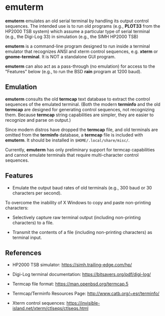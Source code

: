 # emuterm

**emuterm** emulates an old serial terminal by handling its output control
sequences. The intended use is to run old programs (e.g., **PLOT33** from
the HP2000 TSB system) which assume a particular type of serial terminal
(e.g., the Digi-Log 33) in simulation (e.g., the SIMH HP2000 TSB)

**emuterm** is a command-line program designed to run inside a terminal
emulator that recognizes ANSI and xterm control sequences, e.g. **xterm**
or **gnome-terminal**. It is NOT a standalone GUI program.

**emuterm** can also act as a pass-through (no emulation) for access to
the "Features" below (e.g., to run the BSD **rain** program at 1200 baud).

## Emulation

**emuterm** consults the old **termcap** text database to extract the
control sequences of the emulated terminal. (Both the modern **terminfo**
and the old **termcap** are designed for generating control sequences,
not recognizing them. Because **termcap** string capabilities are
simpler, they are easier to recognize and parse on output.)

Since modern distros have dropped the **termcap** file, and old terminals
are omitted from the **terminfo** database, a **termcap** file is included
with **emuterm**. It should be installed in `$HOME/.local/share/misc/`.

Currently, **emuterm** has only preliminary support for termcap
capabilities and cannot emulate terminals that require multi-character
control sequences.

## Features

- Emulate the output baud rates of old terminals (e.g., 300 baud or 30
characters per second).

To overcome the inability of X Windows to copy and paste non-printing
characters:

- Selectively capture raw terminal output (including non-printing
characters) to a file.

- Transmit the contents of a file (including non-printing characters) as
terminal input.

## References

- HP2000 TSB simulator: https://simh.trailing-edge.com/hp/

- Digi-Log terminal documentation: https://bitsavers.org/pdf/digi-log/

- Termcap file format: https://man.openbsd.org/termcap.5

- Termcap/Terminfo Resources Page: http://www.catb.org/~esr/terminfo/

- Xterm control sequences: https://invisible-island.net/xterm/ctlseqs/ctlseqs.html
